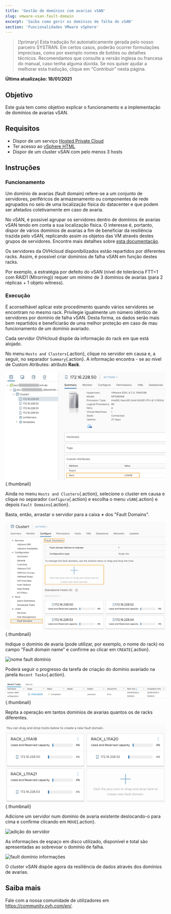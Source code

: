 ```yaml
---
title: 'Gestão de domínios com avarias vSAN'
slug: vmware-vsan-fault-domain
excerpt: 'Saiba como gerir os domínios de falha do vSAN'
section: 'Funcionalidades VMware vSphere'
---
```


> [!primary]
> Esta tradução foi automaticamente gerada pelo nosso parceiro SYSTRAN. Em certos casos, poderão ocorrer formulações imprecisas, como por exemplo nomes de botões ou detalhes técnicos. Recomendamos que consulte a versão inglesa ou francesa do manual, caso tenha alguma dúvida. Se nos quiser ajudar a melhorar esta tradução, clique em "Contribuir" nesta página.
>

**Última atualização: 18/01/2021**

## Objetivo

Este guia tem como objetivo explicar o funcionamento e a implementação de domínios de avarias vSAN.

## Requisitos

- Dispor de um serviço [Hosted Private Cloud](https://www.ovhcloud.com/pt/enterprise/products/hosted-private-cloud/)
- Ter acesso ao [vSphere HTML](../instalar_o_vsphere_client/)
- Dispor de um cluster vSAN com pelo menos 3 hosts

## Instruções

### Funcionamento

Um domínio de avarias (fault domain) refere-se a um conjunto de servidores, periféricos de armazenamento ou componentes de rede agrupados no seio de uma localização física do datacenter e que podem ser afetados coletivamente em caso de avaria.

No vSAN, é possível agrupar os servidores dentro de domínios de avarias vSAN tendo em conta a sua localização física.
O interesse é, portanto, dispor de vários domínios de avarias a fim de beneficiar da resiliência trazida pelo vSAN, replicando assim os objetos das VM através destes grupos de servidores. Encontre mais detalhes sobre [esta documentação](https://core.vmware.com/resource/vmware-vsan-design-guide#sec8-sub3).

Os servidores da OVHcloud disponibilizados estão repartidos por diferentes racks. Assim, é possível criar domínios de falha vSAN em função destes racks.

Por exemplo, a estratégia por defeito do vSAN (nível de tolerância FTT=1 com RAID1 (Mirorring)) requer um mínimo de 3 domínios de avarias (para 2 réplicas + 1 objeto witness).

### Execução

É aconselhável aplicar este procedimento quando vários servidores se encontram no mesmo rack. Privilegie igualmente um número idêntico de servidores por domínio de falha vSAN.
Desta forma, os dados serão mais bem repartidos e beneficiarão de uma melhor proteção em caso de mau funcionamento de um domínio avariado.

Cada servidor OVHcloud dispõe da informação do rack em que está alojado.

No menu `Hosts and Clusters`{.action}, clique no servidor em causa e, a seguir, no separador `Summary`{.action}. A informação encontra - se ao nível de Custom Atributes: atributo **Rack**.

![atributo Rack](images/01.png){.thumbnail}

Ainda no menu `Hosts and Clusters`{.action}, selecione o cluster em causa e clique no separador `Configura`{.action} e escolha o menu `vSAN`{.action} e depois `Fault Domains`{.action}.

Basta, então, arrastar o servidor para a caixa **+** dos "Fault Domains".

![fault](images/02.png){.thumbnail}

Indique o domínio de avaria (pode utilizar, por exemplo, o nome do rack) no campo "Fault domain name" e confirme ao clicar em `CREATE`{.action}.

<img src="https://raw.githubusercontent.com/ovh/docs/develop/pages/cloud/private-cloud/vmware_vsan_fault_domain/images/03.png" alt="nome fault domínio" class="thumbnail" width="70%" height="70%">

Poderá seguir o progresso da tarefa de criação do domínio avariado na janela `Recent Tasks`{.action}.

![fault domain task](images/04.png){.thumbnail}

Repita a operação em tantos domínios de avarias quantos os de racks diferentes.

![adição de múltiplos fault domains](images/05.png){.thumbnail}

Adicione um servidor num domínio de avaria existente deslocando-o para cima e confirme clicando em `MOVE`{.action}.

<img src="https://raw.githubusercontent.com/ovh/docs/develop/pages/cloud/private-cloud/vmware_vsan_fault_domain/images/06.png" alt="adição do servidor" class="thumbnail" width="70%" height="70%">

As informações de espaço em disco utilizado, disponível e total são apresentadas ao sobrevoar o domínio de falha.

<img src="https://raw.githubusercontent.com/ovh/docs/develop/pages/cloud/private-cloud/vmware_vsan_fault_domain/images/07.png" alt="fault domínio informações" class="thumbnail" width="60%" height="60%">

O cluster vSAN dispõe agora da resiliência de dados através dos domínios de avarias.

## Saiba mais

Fale com a nossa comunidade de utilizadores em <https://community.ovh.com/en/>.
